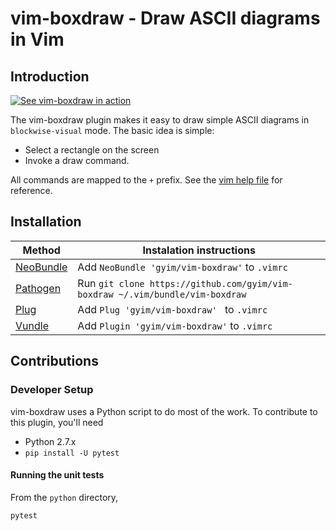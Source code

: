 # vim-boxdraw - Draw ASCII diagrams in Vim

## Introduction

[![See vim-boxdraw in action](https://asciinema.org/a/qeig6TH6N4uteq7J6n4epUGaq.png)](https://asciinema.org/a/qeig6TH6N4uteq7J6n4epUGaq)

The vim-boxdraw plugin makes it easy to draw simple ASCII diagrams in
`blockwise-visual` mode. The basic idea is simple:

- Select a rectangle on the screen
- Invoke a draw command.

All commands are mapped to the `+` prefix. See the
[vim help file](doc/boxdraw.txt) for reference.

## Installation

| Method         | Instalation instructions                                                      |
| -------------- | ------------------------------------------------------------------------------|
| [NeoBundle][1] | Add `NeoBundle 'gyim/vim-boxdraw'` to `.vimrc`                                |
| [Pathogen][2]  | Run `git clone https://github.com/gyim/vim-boxdraw ~/.vim/bundle/vim-boxdraw` |
| [Plug][3]      | Add `Plug 'gyim/vim-boxdraw' ` to `.vimrc`                                    |
| [Vundle][4]    | Add `Plugin 'gyim/vim-boxdraw'` to `.vimrc`                                   |

[1]: https://github.com/Shougo/neobundle.vim
[2]: https://github.com/tpope/vim-pathogen
[3]: https://github.com/junegunn/vim-plug
[4]: https://github.com/gmarik/vundle

## Contributions
### Developer Setup
vim-boxdraw uses a Python script to do most of the work. To contribute to this plugin, you'll need

  - Python 2.7.x
  - `pip install -U pytest`

#### Running the unit tests

From the `python` directory, 

    pytest

